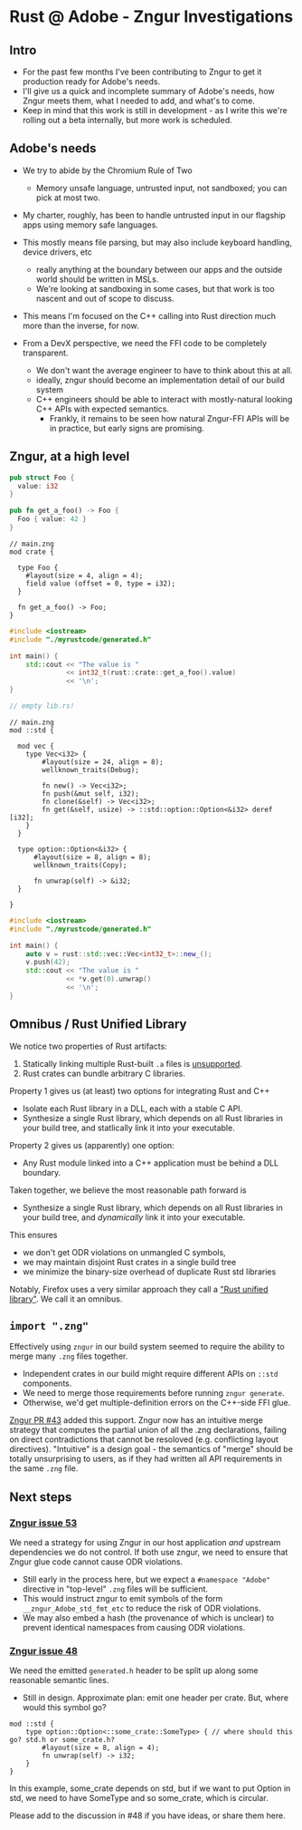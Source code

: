 # Rust @ Adobe - Zngur Investigations

## Intro

- For the past few months I've been contributing to Zngur to get it production ready for Adobe's needs.
- I'll give us a quick and incomplete summary of Adobe's needs, how Zngur meets them, what I needed to add, and what's to come.
- Keep in mind that this work is still in development - as I write this we're rolling out a beta internally, but more work is scheduled.

## Adobe's needs

- We try to abide by the Chromium Rule of Two
  - Memory unsafe language, untrusted input, not sandboxed; you can pick at most two.
- My charter, roughly, has been to handle untrusted input in our flagship apps using memory safe languages.
- This mostly means file parsing, but may also include keyboard handling, device drivers, etc
  - really anything at the boundary between our apps and the outside world should be written in MSLs.
  - We're looking at sandboxing in some cases, but that work is too nascent and out of scope to discuss.
- This means I'm focused on the C++ calling into Rust direction much more than the inverse, for now.

- From a DevX perspective, we need the FFI code to be completely transparent.
  - We don't want the average engineer to have to think about this at all.
  - ideally, zngur should become an implementation detail of our build system
  - C++ engineers should be able to interact with mostly-natural looking C++ APIs with expected semantics.
    - Frankly, it remains to be seen how natural Zngur-FFI APIs will be in practice, but early signs are promising.

## Zngur, at a high level

<!-- see example1 directory -->

```rust
pub struct Foo {
  value: i32
}

pub fn get_a_foo() -> Foo {
  Foo { value: 42 }
}
```

```
// main.zng
mod crate {

  type Foo {
    #layout(size = 4, align = 4);
    field value (offset = 0, type = i32);
  }

  fn get_a_foo() -> Foo;
}
```

```cpp
#include <iostream>
#include "./myrustcode/generated.h"

int main() {
    std::cout << "The value is "
              << int32_t(rust::crate::get_a_foo().value)
              << '\n';
}
```

<!-- See example2 directory -->

```rust
// empty lib.rs!
```

```
// main.zng
mod ::std {

  mod vec {
    type Vec<i32> {
        #layout(size = 24, align = 8);
        wellknown_traits(Debug);

        fn new() -> Vec<i32>;
        fn push(&mut self, i32);
        fn clone(&self) -> Vec<i32>;
        fn get(&self, usize) -> ::std::option::Option<&i32> deref [i32];
    }
  }

  type option::Option<&i32> {
      #layout(size = 8, align = 8);
      wellknown_traits(Copy);

      fn unwrap(self) -> &i32;
  }

}

```

```cpp
#include <iostream>
#include "./myrustcode/generated.h"

int main() {
    auto v = rust::std::vec::Vec<int32_t>::new_();
    v.push(42);
    std::cout << "The value is "
              << *v.get(0).unwrap()
              << '\n';
}
```

## Omnibus / Rust Unified Library

We notice two properties of Rust artifacts:

1. Statically linking multiple Rust-built `.a` files is [unsupported](https://github.com/rust-lang/rust/issues/44283#issuecomment-328181342).
2. Rust crates can bundle arbitrary C libraries.

Property 1 gives us (at least) two options for integrating Rust and C++
- Isolate each Rust library in a DLL, each with a stable C API.
- Synthesize a single Rust library, which depends on all Rust libraries in your build tree, and statlically link it into your executable.

Property 2 gives us (apparently) one option:
- Any Rust module linked into a C++ application must be behind a DLL boundary.

Taken together, we believe the most reasonable path forward is
- Synthesize a single Rust library, which depends on all Rust libraries in your build tree, and *dynamically* link it into your executable.

This ensures
- we don't get ODR violations on unmangled C symbols,
- we may maintain disjoint Rust crates in a single build tree
- we minimize the binary-size overhead of duplicate Rust std libraries

Notably, Firefox uses a very similar approach they call a ["Rust unified library"](https://firefox-source-docs.mozilla.org/build/buildsystem/rust.html). We call it an omnibus.

## `import ".zng"`

Effectively using `zngur` in our build system seemed to require the ability to merge many `.zng` files together.
- Independent crates in our build might require different APIs on `::std` components.
- We need to merge those requirements before running `zngur generate`.
- Otherwise, we'd get multiple-definition errors on the C++-side FFI glue.

[Zngur PR #43](https://github.com/HKalbasi/zngur/pull/43) added this support.
Zngur now has an intuitive merge strategy that computes the partial union of all the .zng declarations,
failing on direct contradictions that cannot be resoloved (e.g. conflicting layout directives).
"Intuitive" is a design goal - the semantics of "merge" should be totally unsurprising to users,
as if they had written all API requirements in the same `.zng` file.

## Next steps

### [Zngur issue 53](https://github.com/HKalbasi/zngur/issues/53)
We need a strategy for using Zngur in our host application *and* upstream dependencies we do not control. If both use zngur, we need to ensure that Zngur glue code cannot cause ODR violations.

- Still early in the process here, but we expect a `#namespace "Adobe"` directive in "top-level" `.zng` files will be sufficient.
- This would instruct zngur to emit symbols of the form `__zngur_Adobe_std_fmt_etc` to reduce the risk of ODR violations.
- We may also embed a hash (the provenance of which is unclear) to prevent identical namespaces from causing ODR violations.

### [Zngur issue 48](https://github.com/HKalbasi/zngur/issues/48)
We need the emitted `generated.h` header to be split up along some reasonable semantic lines.

- Still in design. Approximate plan: emit one header per crate. But, where would this symbol go?

```
mod ::std {
    type option::Option<::some_crate::SomeType> { // where should this go? std.h or some_crate.h?
        #layout(size = 8, align = 4);
        fn unwrap(self) -> i32;
    }
}
```

In this example, some_crate depends on std, but if we want to put Option in std,
we need to have SomeType and so some_crate, which is circular.

Please add to the discussion in #48 if you have ideas, or share them here.
